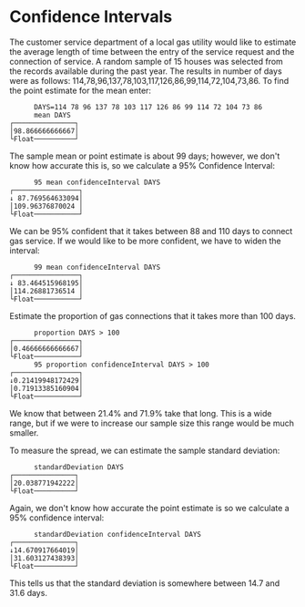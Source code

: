 # Confidence Intervals

The customer service department of a local gas utility would like to estimate  the average length
of time between the entry of the service request and the connection of service. A random sample of
15 houses was selected from the records available during the past year.  The results in number of
days were as follows:  114,78,96,137,78,103,117,126,86,99,114,72,104,73,86.   To find the point
estimate for the mean enter:

~~~
      DAYS=114 78 96 137 78 103 117 126 86 99 114 72 104 73 86
      mean DAYS
┌───────────────┐
│98.866666666667│
└Float──────────┘
~~~

The sample mean or point estimate is about 99 days; however, we don't know how accurate this is, so
we calculate a 95% Confidence Interval:

~~~
      95 mean confidenceInterval DAYS
┌────────────────┐
↓ 87.769564633094│
│109.96376870024 │
└Float───────────┘
~~~

We can be 95% confident that it takes between 88 and 110 days to connect gas service.  If we would
like to be more confident, we have to widen the interval:

~~~
      99 mean confidenceInterval DAYS
┌────────────────┐
↓ 83.464515968195│
│114.26881736514 │
└Float───────────┘
~~~

Estimate the proportion of gas connections that it takes more than 100 days.

~~~
      proportion DAYS > 100
┌────────────────┐
│0.46666666666667│
└Float───────────┘
      95 proportion confidenceInterval DAYS > 100
┌────────────────┐
↓0.21419948172429│
│0.71913385160904│
└Float───────────┘
~~~

We know that between 21.4% and 71.9% take that long.  This is a wide range, but if we were to
increase our sample size this range would be much smaller.

To measure the spread, we can estimate the sample standard deviation:

~~~
      standardDeviation DAYS
┌───────────────┐
│20.038771942222│
└Float──────────┘
~~~

Again, we don't know how accurate the point estimate is so we calculate a 95%  confidence interval:

~~~
      standardDeviation confidenceInterval DAYS
┌───────────────┐
↓14.670917664019│
│31.603127438393│
└Float──────────┘
~~~

This tells us that the standard deviation is somewhere between 14.7 and 31.6 days.

